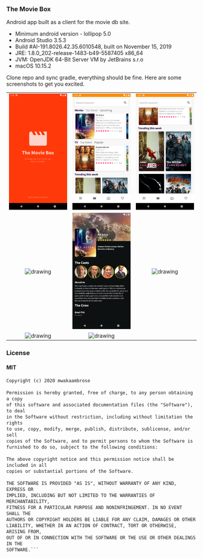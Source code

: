 
### The Movie Box
Android app built as a client for the movie db site.

- Minimum android version - lollipop 5.0
- Android Studio 3.5.3
- Build #AI-191.8026.42.35.6010548, built on November 15, 2019
- JRE: 1.8.0_202-release-1483-b49-5587405 x86_64
- JVM: OpenJDK 64-Bit Server VM by JetBrains s.r.o
- macOS 10.15.2

Clone repo and sync gradle, everything should be fine. Here are some screenshots 
to get you excited.




| | | |
|:-------------------------:|:-------------------------:|:-------------------------:|
| <img src="screens/0.png" alt="drawing" width="260"/> | <img src="screens/1.png" alt="drawing" width="260"/>| <img src="screens/2.png" alt="drawing" width="260"/> |
| <img src="screens/3.png" alt="drawing" width="260"/> | <img src="screens/4.png" alt="drawing" width="260"/> | <img src="screens/5.png" alt="drawing" width="260"/> |
|<img src="screens/6.png" alt="drawing" width="260"/> | <img src="screens/7.png" alt="drawing" width="260"/>


### License

#### MIT

```
Copyright (c) 2020 mwakaambrose

Permission is hereby granted, free of charge, to any person obtaining a copy
of this software and associated documentation files (the "Software"), to deal
in the Software without restriction, including without limitation the rights
to use, copy, modify, merge, publish, distribute, sublicense, and/or sell
copies of the Software, and to permit persons to whom the Software is
furnished to do so, subject to the following conditions:

The above copyright notice and this permission notice shall be included in all
copies or substantial portions of the Software.

THE SOFTWARE IS PROVIDED "AS IS", WITHOUT WARRANTY OF ANY KIND, EXPRESS OR
IMPLIED, INCLUDING BUT NOT LIMITED TO THE WARRANTIES OF MERCHANTABILITY,
FITNESS FOR A PARTICULAR PURPOSE AND NONINFRINGEMENT. IN NO EVENT SHALL THE
AUTHORS OR COPYRIGHT HOLDERS BE LIABLE FOR ANY CLAIM, DAMAGES OR OTHER
LIABILITY, WHETHER IN AN ACTION OF CONTRACT, TORT OR OTHERWISE, ARISING FROM,
OUT OF OR IN CONNECTION WITH THE SOFTWARE OR THE USE OR OTHER DEALINGS IN THE
SOFTWARE.```

